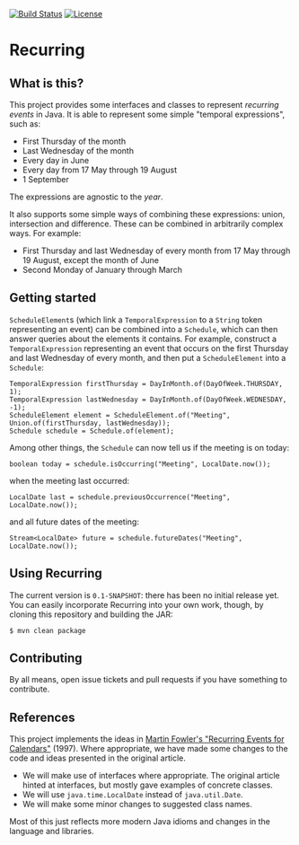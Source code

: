 [![Build Status](https://travis-ci.org/paulhoadley/recurring.svg?branch=develop)](https://travis-ci.org/paulhoadley/recurring)
[![License](https://img.shields.io/badge/License-BSD-blue.svg)](https://opensource.org/licenses/BSD-3-Clause)

Recurring
=========

What is this?
-------------
This project provides some interfaces and classes to represent
_recurring events_ in Java. It is able to represent some simple
"temporal expressions", such as:

* First Thursday of the month
* Last Wednesday of the month
* Every day in June
* Every day from 17 May through 19 August
* 1 September

The expressions are agnostic to the _year_.

It also supports some simple ways of combining these expressions: union,
intersection and difference. These can be combined in arbitrarily
complex ways. For example:

* First Thursday and last Wednesday of every month from 17 May through
19 August, except the month of June
* Second Monday of January through March

Getting started
---------------
`ScheduleElement`s (which link a `TemporalExpression` to a `String`
token representing an event) can be combined into a `Schedule`, which
can then answer queries about the elements it contains. For example,
construct a `TemporalExpression` representing an event that occurs on
the first Thursday and last Wednesday of every month, and then put a
`ScheduleElement` into a `Schedule`:

    TemporalExpression firstThursday = DayInMonth.of(DayOfWeek.THURSDAY, 1);
    TemporalExpression lastWednesday = DayInMonth.of(DayOfWeek.WEDNESDAY, -1);
    ScheduleElement element = ScheduleElement.of("Meeting", Union.of(firstThursday, lastWednesday));
    Schedule schedule = Schedule.of(element);

Among other things, the `Schedule` can now tell us if the meeting is on
today:

    boolean today = schedule.isOccurring("Meeting", LocalDate.now());

when the meeting last occurred:

    LocalDate last = schedule.previousOccurrence("Meeting", LocalDate.now());

and all future dates of the meeting:

	Stream<LocalDate> future = schedule.futureDates("Meeting", LocalDate.now());

Using Recurring
---------------
The current version is `0.1-SNAPSHOT`: there has been no initial release
yet. You can easily incorporate Recurring into your own work, though, by
cloning this repository and building the JAR:

    $ mvn clean package

Contributing
------------
By all means, open issue tickets and pull requests if you have something
to contribute.

References
----------
This project implements the ideas in [Martin Fowler's "Recurring Events
for Calendars"](https://martinfowler.com/apsupp/recurring.pdf) (1997).
Where appropriate, we have made some changes to the code and ideas
presented in the original article.

* We will make use of interfaces where appropriate. The original article
  hinted at interfaces, but mostly gave examples of concrete classes.
* We will use `java.time.LocalDate` instead of `java.util.Date`.
* We will make some minor changes to suggested class names.

Most of this just reflects more modern Java idioms and changes in the
language and libraries.

